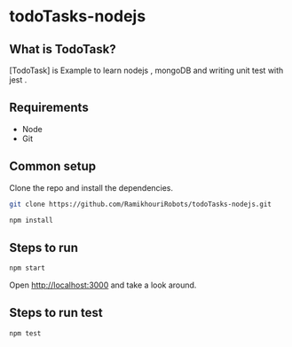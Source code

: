 # todoTasks-nodejs
## What is TodoTask?

[TodoTask] is Example to learn nodejs , mongoDB and writing unit test with jest .

## Requirements

* Node
* Git


## Common setup

Clone the repo and install the dependencies.

```bash
git clone https://github.com/RamikhouriRobots/todoTasks-nodejs.git
```

```bash
npm install
```

## Steps to run

```bash
npm start
```

Open [http://localhost:3000](http://localhost:3000) and take a look around.


## Steps to run test

```bash
npm test
```

